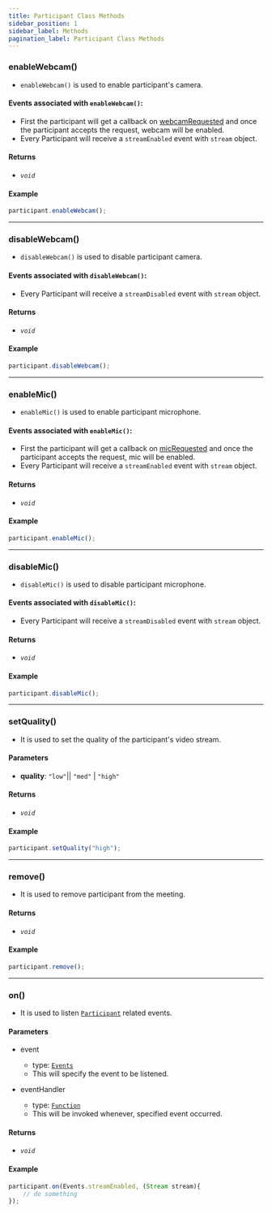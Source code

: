 ```yaml
---
title: Participant Class Methods
sidebar_position: 1
sidebar_label: Methods
pagination_label: Participant Class Methods
---
```


<div class="sdk-api-ref-only-h4">

### enableWebcam()

- `enableWebcam()` is used to enable participant's camera.

#### Events associated with `enableWebcam()`:

- First the participant will get a callback on [webcamRequested](../meeting-class/events#webcamrequested) and once the participant accepts the request, webcam will be enabled.
- Every Participant will receive a `streamEnabled` event with `stream` object.

#### Returns

- _`void`_

#### Example

```js
participant.enableWebcam();
```

---

### disableWebcam()

- `disableWebcam()` is used to disable participant camera.

#### Events associated with `disableWebcam()`:

- Every Participant will receive a `streamDisabled` event with `stream` object.

#### Returns

- _`void`_

#### Example

```js
participant.disableWebcam();
```

---

### enableMic()

- `enableMic()` is used to enable participant microphone.

#### Events associated with `enableMic()`:

- First the participant will get a callback on [micRequested](../meeting-class/events#micrequested) and once the participant accepts the request, mic will be enabled.
- Every Participant will receive a `streamEnabled` event with `stream` object.

#### Returns

- _`void`_

#### Example

```js
participant.enableMic();
```

---

### disableMic()

- `disableMic()` is used to disable participant microphone.

#### Events associated with `disableMic()`:

- Every Participant will receive a `streamDisabled` event with `stream` object.

#### Returns

- _`void`_

#### Example

```js
participant.disableMic();
```

---

### setQuality()

- It is used to set the quality of the participant's video stream.

#### Parameters

- **quality**: `"low"`|| `"med"` | `"high"`

#### Returns

- _`void`_

#### Example

```js
participant.setQuality("high");
```

---

### remove()

- It is used to remove participant from the meeting.

#### Returns

- _`void`_

#### Example

```js
participant.remove();
```

---

### on()

- It is used to listen [`Participant`](introduction) related events.

#### Parameters

- event

  - type: [`Events`](events)
  - This will specify the event to be listened.

- eventHandler
  - type: [`Function`](https://api.dart.dev/stable/2.15.1/dart-core/Function-class.html)
  - This will be invoked whenever, specified event occurred.

#### Returns

- _`void`_

#### Example

```js
participant.on(Events.streamEnabled, (Stream stream){
    // do something
});
```

</div>
